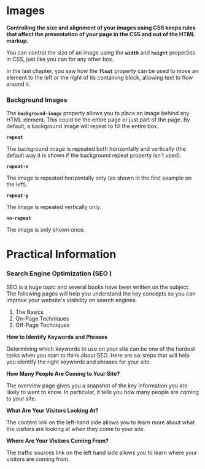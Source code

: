 # Images

**Controlling the size and alignment of your images using CSS keeps rules that affect the presentation of your page in the CSS and out of the HTML markup.**



You can control the size of an
image using the **`width`** and
**`height`** properties in CSS, just
like you can for any other box.



In the last chapter, you saw how
the **`float`** property can be used
to move an element to the left or
the right of its containing block,
allowing text to flow around it.



###  **Background Images**

The **`background-image`**
property allows you to place
an image behind any HTML
element. This could be the entire
page or just part of the page. By
default, a background image will
repeat to fill the entire box.

**`repeat`**

The background image is
repeated both horizontally and
vertically (the default way it
is shown if the background repeat
property isn't used).

**`repeat-x`**

The image is repeated
horizontally only (as shown in
the first example on the left).

**`repeat-y`**

The image is repeated vertically
only.

**`no-repeat`**

The image is only shown once.

# Practical Information

### **Search Engine Optimization (SEO )**
SEO is a huge topic and several books have been written on the subject.
The following pages will help you understand the key concepts so you can
improve your website's visibility on search engines.

1. The Basics
2. On-Page Techniques
3. Off-Page Techniques



**How to Identify Keywords and Phrases**

Determining which keywords to use on your site can be one of the
hardest tasks when you start to think about SEO. Here are six steps that
will help you identify the right keywords and phrases for your site.



**How Many People Are Coming to Your Site?**

The overview page gives you a snapshot of the key information you are
likely to want to know. In particular, it tells you how many people are
coming to your site.


**What Are Your Visitors Looking At?**

The content link on the left-hand side allows
you to learn more about what the visitors are
looking at when they come to your site.


**Where Are Your Visitors Coming From?**

The traffic sources link on the left hand side
allows you to learn where your visitors are
coming from.
